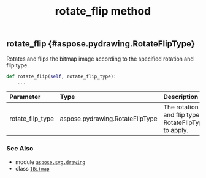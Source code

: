 ﻿---
title: rotate_flip method
second_title: Aspose.SVG for Python via .NET API References
description: 
type: docs
weight: 60
url: /python-net/aspose.svg.drawing/ibitmap/rotate_flip/
is_root: false
---

## rotate_flip {#aspose.pydrawing.RotateFlipType}

Rotates and flips the bitmap image according to the specified rotation and flip type.



```python
def rotate_flip(self, rotate_flip_type):
    ...
```


| Parameter | Type | Description |
| :- | :- | :- |
| rotate_flip_type | aspose.pydrawing.RotateFlipType | The rotation and flip type RotateFlipType to apply. |



### See Also
* module [`aspose.svg.drawing`](../../)
* class [`IBitmap`](/svg/python-net/aspose.svg.drawing/ibitmap)
